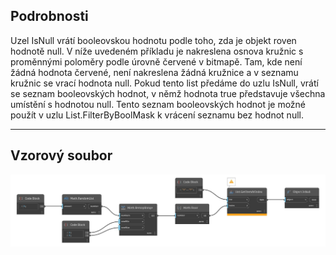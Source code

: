 ## Podrobnosti
Uzel IsNull vrátí booleovskou hodnotu podle toho, zda je objekt roven hodnotě null. V níže uvedeném příkladu je nakreslena osnova kružnic s proměnnými poloměry podle úrovně červené v bitmapě. Tam, kde není žádná hodnota červené, není nakreslena žádná kružnice a v seznamu kružnic se vrací hodnota null. Pokud tento list předáme do uzlu IsNull, vrátí se seznam booleovských hodnot, v němž hodnota true představuje všechna umístění s hodnotou null. Tento seznam booleovských hodnot je možné použít v uzlu List.FilterByBoolMask k vrácení seznamu bez hodnot null.
___
## Vzorový soubor

![IsNull](./DSCore.Object.IsNull_img.jpg)

